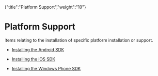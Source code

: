 {"title":"Platform Support","weight":"10"} 

# Platform Support

Items relating to the installation of specific platform installation or support.

*   [Installing the Android SDK](/docs/appc/Titanium_SDK/Titanium_SDK_Getting_Started/Installation_and_Configuration/Installing_Platform_SDKs/Installing_the_Android_SDK/)
    
*   [Installing the iOS SDK](/docs/appc/Titanium_SDK/Titanium_SDK_Getting_Started/Installation_and_Configuration/Installing_Platform_SDKs/Installing_the_iOS_SDK/)
    
*   [Installing the Windows Phone SDK](#undefined)